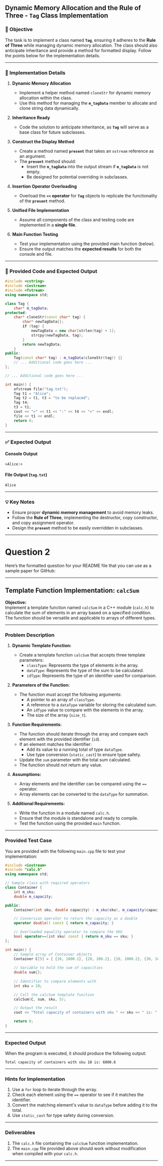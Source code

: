 ## Dynamic Memory Allocation and the Rule of Three - `Tag` Class Implementation

### 📝 Objective
The task is to implement a class named **`Tag`**, ensuring it adheres to the **Rule of Three** while managing dynamic memory allocation. The class should also anticipate inheritance and provide a method for formatted display. Follow the points below for the implementation details.

---

### 🔧 Implementation Details

1. **Dynamic Memory Allocation**  
   - Implement a helper method named `cloneStr` for dynamic memory allocation within the class.  
   - Use this method for managing the **`m_tagData`** member to allocate and clone string data dynamically.

2. **Inheritance Ready**  
   - Code the solution to anticipate inheritance, as **`Tag`** will serve as a base class for future subclasses.

3. **Construct the Display Method**  
   - Create a method named **`present`** that takes an `ostream` reference as an argument.  
   - The **`present`** method should:
     - Insert the **`m_tagData`** into the output stream if **`m_tagData`** is not empty.
     - Be designed for potential overriding in subclasses.

4. **Insertion Operator Overloading**  
   - Overload the **`<<` operator** for **`Tag`** objects to replicate the functionality of the **`present`** method.

5. **Unified File Implementation**  
   - Assume all components of the class and testing code are implemented in a **single file**.

6. **Main Function Testing**  
   - Test your implementation using the provided main function (below).  
   - Ensure the output matches the **expected results** for both the console and file.

---

### 📂 Provided Code and Expected Output

```cpp
#include <cstring>
#include <iostream>
#include <fstream>
using namespace std;

class Tag {
    char* m_tagData;
protected:
    char* cloneStr(const char* tag) {
        char* newTagData{};
        if (tag) {
            newTagData = new char[strlen(tag) + 1];
            strcpy(newTagData, tag);
        }
        return newTagData;
    }
public:
    Tag(const char* tag) : m_tagData(cloneStr(tag)) {}
    // ... Additional code goes here ...
};

// ... Additional code goes here ...

int main() {
    ofstream file("tag.txt");
    Tag t1 = "Alice";
    Tag t2 = t1, t3 = "to be replaced";
    Tag t4;
    t3 = t1;
    cout << ">" << t1 << ":" << t4 << "<" << endl;
    file << t1 << endl;
    return 0;
}
```

---

### ✅ Expected Output

#### **Console Output**
```
>Alice:<
```

#### **File Output (`tag.txt`)**
```
Alice
```

---

### 💡 Key Notes
- Ensure proper **dynamic memory management** to avoid memory leaks.  
- Follow the **Rule of Three**, implementing the destructor, copy constructor, and copy assignment operator.  
- Design the **`present`** method to be easily overridden in subclasses.

---

# Question 2

Here’s the formatted question for your README file that you can use as a sample paper for GitHub:

---

## Template Function Implementation: `calcSum`

**Objective:**  
Implement a template function named `calcSum` in a C++ module (`calc.h`) to calculate the sum of elements in an array based on a specified condition. The function should be versatile and applicable to arrays of different types.

---

### **Problem Description**

1. **Dynamic Template Function:**
   - Create a template function `calcSum` that accepts three template parameters:
     - `classType`: Represents the type of elements in the array.
     - `dataType`: Represents the type of the sum to be calculated.
     - `idType`: Represents the type of an identifier used for comparison.

2. **Parameters of the Function:**
   - The function must accept the following arguments:
     - A pointer to an array of `classType`.
     - A reference to a `dataType` variable for storing the calculated sum.
     - An `idType` value to compare with the elements in the array.
     - The size of the array (`size_t`).

3. **Function Requirements:**
   - The function should iterate through the array and compare each element with the provided identifier (`id`).
   - If an element matches the identifier:
     - Add its value to a running total of type `dataType`.
     - Use type conversion (`static_cast`) to ensure type safety.
   - Update the `sum` parameter with the total sum calculated.
   - The function should not return any value.

4. **Assumptions:**
   - Array elements and the identifier can be compared using the `==` operator.
   - Array elements can be converted to the `dataType` for summation.

5. **Additional Requirements:**
   - Write the function in a module named `calc.h`.
   - Ensure that the module is standalone and ready to compile.
   - Test the function using the provided `main` function.

---

### **Provided Test Case**

You are provided with the following `main.cpp` file to test your implementation:

```cpp
#include <iostream>
#include "calc.h"
using namespace std;

// Sample class with required operators
class Container {
    int m_sku;
    double m_capacity;

public:
    Container(int sku, double capacity) : m_sku(sku), m_capacity(capacity) {};

    // Conversion operator to return the capacity as a double
    operator double() const { return m_capacity; }

    // Overloaded equality operator to compare the SKU
    bool operator==(int sku) const { return m_sku == sku; }
};

int main() {
    // Sample array of Container objects
    Container C[5] = { {10, 1000.1}, {20, 200.2}, {10, 2000.2}, {30, 100}, {10, 3000.3} };
    
    // Variable to hold the sum of capacities
    double sum{};
    
    // Identifier to compare elements with
    int sku = 10;

    // Call the calcSum template function
    calcSum(C, sum, sku, 5);

    // Output the result
    cout << "Total capacity of containers with sku " << sku << " is: " << sum << endl;

    return 0;
}
```

---

### **Expected Output**

When the program is executed, it should produce the following output:

```text
Total capacity of containers with sku 10 is: 6000.6
```

---

### **Hints for Implementation**

1. Use a `for` loop to iterate through the array.
2. Check each element using the `==` operator to see if it matches the identifier.
3. Convert the matching element's value to `dataType` before adding it to the total.
4. Use `static_cast` for type safety during conversion.

---

### **Deliverables**

1. The `calc.h` file containing the `calcSum` function implementation.
2. The `main.cpp` file provided above should work without modification when compiled with your `calc.h`.

--- 
